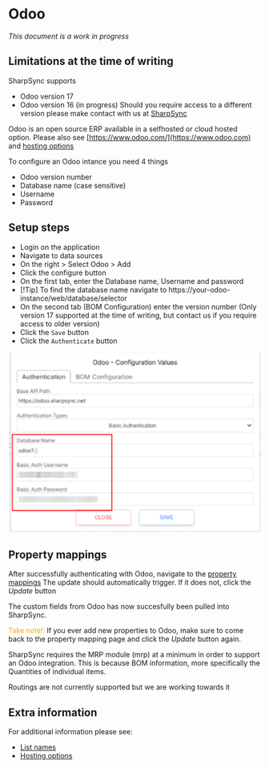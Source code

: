# Odoo

<em>This document is a work in progress</em>

## Limitations at the time of writing

SharpSync supports 
* Odoo version 17
* Odoo version 16 (in progress)
Should you require access to a different version please make contact with us at [SharpSync](https://sharpsync.net/about/)


Odoo is an open source ERP available in a selfhosted or cloud hosted option. Please also see [https://www.odoo.com/](https://www.odoo.com) and [hosting options](markdown/hosting-options.md)

To configure an Odoo intance you need 4 things
* Odoo version number
* Database name (case sensitive)
* Username
* Password

## Setup steps

* Login on the application
* Navigate to data sources
* On the right > Select Odoo > Add
* Click the configure button
* On the first tab, enter the Database name, Username and password
* [!Tip] To find the database name navigate to https://your-odoo-instance/web/database/selector
* On the second tab (BOM Configuration) enter the version number (Only version 17 supported at the time of writing, but contact us if you require access to older version)
* Click the `Save` button
* Click the `Authenticate` button

![Configure Odoo](odoo-config-values.png "Register new Organization")
 
## Property mappings
After successfully authenticating with Odoo, navigate to the [property mappings](propertymapping/markdown/readme.md)
The update should automatically trigger. If it does not, click the *Update* button

The custom fields from Odoo has now succesfully been pulled into SharpSync.

<span style='color:orange'>Take note!:</span> If you ever add new properties to Odoo, make sure to come back to the property mapping page and click the *Update* button again.
 

SharpSync requires the MRP module (mrp) at a minimum in order to support an Odoo integration.
This is because BOM information, more specifically the Quantities of individual items.

Routings are not currently supported but we are working towards it

## Extra information

For additional information please see:
* [List names](markdown/list_names.md)
* [Hosting options](markdown/hosting-options.md)